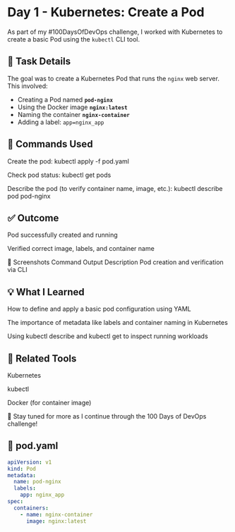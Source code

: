 # Day 1 - Kubernetes: Create a Pod

As part of my #100DaysOfDevOps challenge, I worked with Kubernetes to create a basic Pod using the `kubectl` CLI tool.

## 📌 Task Details

The goal was to create a Kubernetes Pod that runs the `nginx` web server. This involved:

- Creating a Pod named **`pod-nginx`**
- Using the Docker image **`nginx:latest`**
- Naming the container **`nginx-container`**
- Adding a label: `app=nginx_app`

## 🚀 Commands Used

Create the pod: 
kubectl apply -f pod.yaml

Check pod status: kubectl get pods

Describe the pod (to verify container name, image, etc.): kubectl describe pod pod-nginx

## ✅ Outcome
Pod successfully created and running

Verified correct image, labels, and container name

📸 Screenshots
Command Output	Description
Pod creation and verification via CLI

## 💡 What I Learned
How to define and apply a basic pod configuration using YAML

The importance of metadata like labels and container naming in Kubernetes

Using kubectl describe and kubectl get to inspect running workloads

## 🔗 Related Tools
Kubernetes

kubectl

Docker (for container image)

🔁 Stay tuned for more as I continue through the 100 Days of DevOps challenge!

## 📄 pod.yaml

```yaml
apiVersion: v1
kind: Pod
metadata:
  name: pod-nginx
  labels:
    app: nginx_app
spec:
  containers:
    - name: nginx-container
      image: nginx:latest


